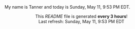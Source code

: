 My name is Tanner and today is Sunday, May 11, 9:53 PM EDT.

<p align="center">This <i>README</i> file is generated <b>every 3 hours</b>!</br>Last refresh: Sunday, May 11, 9:53 PM EDT<br /></p>
